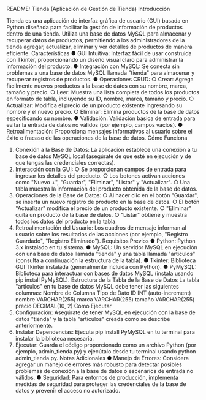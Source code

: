 README: Tienda (Aplicación de Gestión de Tienda)
Introducción

Tienda es una aplicación de interfaz gráfica de usuario (GUI) basada en Python
diseñada para facilitar la gestión de información de productos dentro de una tienda. Utiliza una
base de datos MySQL para almacenar y recuperar datos de productos, permitiendo a los
administradores de la tienda agregar, actualizar, eliminar y ver detalles de productos de manera
eficiente.
Características
● GUI Intuitiva: Interfaz fácil de usar construida con Tkinter, proporcionando un diseño
visual claro para administrar la información del producto.
● Integración con MySQL: Se conecta sin problemas a una base de datos MySQL
llamada "tienda" para almacenar y recuperar registros de productos.
● Operaciones CRUD:
○ Crear: Agrega fácilmente nuevos productos a la base de datos con su nombre,
marca, tamaño y precio.
○ Leer: Muestra una lista completa de todos los productos en formato de tabla,
incluyendo su ID, nombre, marca, tamaño y precio.
○ Actualizar: Modifica el precio de un producto existente ingresando su nombre y el
nuevo precio.
○ Eliminar: Elimina productos de la base de datos especificando su nombre.
● Validación: Validación básica de entrada para evitar la entrada de datos no válidos (por
ejemplo, campos vacíos).
● Retroalimentación: Proporciona mensajes informativos al usuario sobre el éxito o
fracaso de las operaciones de la base de datos.
Cómo Funciona
1. Conexión a la Base de Datos: La aplicación establece una conexión a tu base de datos
MySQL local (asegúrate de que esté en ejecución y de que tengas las credenciales
correctas).
2. Interacción con la GUI:
○ Se proporcionan campos de entrada para ingresar los detalles del producto.
○ Los botones activan acciones como "Nuevo +", "Guardar", "Eliminar", "Listar" y
"Actualizar".
○ Una tabla muestra la información del producto obtenida de la base de datos.
3. Operaciones de la Base de Datos:
○ Al hacer clic en el botón "Guardar", se inserta un nuevo registro de producto en la
base de datos.
○ El botón "Actualizar" modifica el precio de un producto existente.
○ "Eliminar" quita un producto de la base de datos.
○ "Listar" obtiene y muestra todos los datos del producto en la tabla.
4. Retroalimentación del Usuario: Los cuadros de mensaje informan al usuario sobre los
resultados de las acciones (por ejemplo, "Registro Guardado", "Registro Eliminado").
Requisitos Previos
● Python: Python 3.x instalado en tu sistema.
● MySQL: Un servidor MySQL en ejecución con una base de datos llamada "tienda" y una
tabla llamada "articulos" (consulta a continuación la estructura de la tabla).
● Tkinter: Biblioteca GUI Tkinter instalada (generalmente incluida con Python).
● PyMySQL: Biblioteca para interactuar con bases de datos MySQL (instala usando pip
install PyMySQL).
Estructura de la Tabla de la Base de Datos
La tabla "articulos" en tu base de datos MySQL debe tener las siguientes columnas:
Nombre de Columna Tipo de Dato
ID INT (auto-increment)
nombre VARCHAR(255)
marca VARCHAR(255)
tamaño VARCHAR(255)
precio DECIMAL(10, 2)
Cómo Ejecutar
1. Configuración: Asegúrate de tener MySQL en ejecución con la base de datos "tienda" y
la tabla "articulos" creada como se describe anteriormente.
2. Instalar Dependencias: Ejecuta pip install PyMySQL en tu terminal para instalar la
biblioteca necesaria.
3. Ejecutar: Guarda el código proporcionado como un archivo Python (por ejemplo,
admin_tienda.py) y ejecútalo desde tu terminal usando python admin_tienda.py.
Notas Adicionales
● Manejo de Errores: Considera agregar un manejo de errores más robusto para detectar
posibles problemas de conexión a la base de datos o escenarios de entrada no válidos.
● Seguridad: Para entornos de producción, implementa medidas de seguridad para
proteger las credenciales de la base de datos y prevenir el acceso no autorizado.